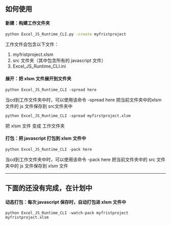 ## 如何使用



#### 新建：构建工作文件夹

```bash
python Excel_JS_Runtime_CLI.py -create myfristproject
```

工作文件会包含以下文件：

1. myfristproject.xlsm
2. src 文件夹（其中包含所有的 javascript 文件）
3. Excel_JS_Runtime_CLI.ini



#### 展开：把 xlsm 文件展开到文件夹

```
python Excel_JS_Runtime_CLI -spread here
```

当cd到工作文件夹中时，可以使用该命令 -spread here 把当前文件夹中的xlsm文件的 js 文件保存到 src文件夹中

```
python Excel_JS_Runtime_CLI -spread myfirstproject.xlsm
```

把 xlsm 文件 变成 工作文件夹



#### 打包：把 javascript 打包到 xlsm 文件中

```
python Excel_JS_Runtime_CLI -pack here
```

当cd到工作文件夹中时，可以使用该命令 -pack here 把当前文件夹中的 src 文件夹中的 js 文件保存到 xlsm 文件

------



## 下面的还没有完成，在计划中

#### 动态打包：每次 javascript 保存时，自动打包进 xlsm 文件中

```
python Excel_JS_Runtime_CLI -watch-pack myfristproject myfristproject.xlsm
```

